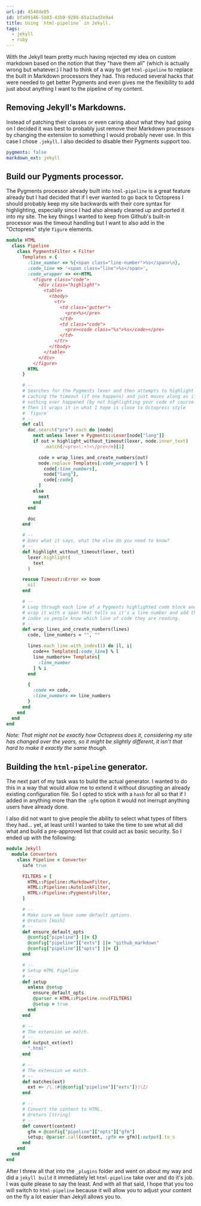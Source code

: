 ```yaml
---
url-id: 4548de05
id: bfa09146-5b83-43b9-9208-65a13ad2e9a4
title: Using `html-pipeline` in Jekyll.
tags:
  - jekyll
  - ruby
---
```


With the Jekyll team pretty much having rejected my idea on custom markdown based on the notion that they "have them all" (which is actually wrong but whatever.) I had to think of a way to get `html-pipeline` to replace the built in Markdown processors they had.  This reduced several hacks that were needed to get better Pygments and even gives me the flexibility to add just about anything I want to the pipeline of my content.

## Removing Jekyll's Markdowns.

Instead of patching their classes or even caring about what they had going on I decided it was best to probably just remove their Markdown processors by changing the extension to something I would probably never use.  In this case I chose `.jekyll`.  I also decided to disable their Pygments support too.

```yaml
pygments: false
markdown_ext: jekyll
```

## Build our Pygments processor.

The Pygments processor already built into `html-pipeline` is a great feature already but I had decided that if I ever wanted to go back to Octopress I should probably keep my site backwards with their core syntax for highlighting, especially since I had also already cleaned up and ported it into my site. The key things I wanted to keep from Github's built-in processor was the timeout handling but I want to also add in the "Octopress" style `figure` elements.

```ruby
module HTML
  class Pipeline
    class PygmentsFilter < Filter
      Templates = {
        :line_number => %{<span class="line-number">%s</span>\n},
        :code_line => '<span class="line">%s</span>',
        :code_wrapper => <<-HTML
          <figure class="code">
            <div class="highlight">
              <table>
                <tbody>
                  <tr>
                    <td class="gutter">
                      <pre>%s</pre>
                    </td>
                    <td class="code">
                      <pre><code class="%s">%s</code></pre>
                    </td>
                  </tr>
                </tbody>
              </table>
            </div>
          </figure>
        HTML
      }

      # --
      # Searches for the Pygments lexer and then attempts to highlight
      # caching the timeout (if one happens) and just moves along as if
      # nothing ever happened (by not highlighting your code of course.)
      # Then it wraps it in what I hope is close to Octopress style
      # `figure`
      # --
      def call
        doc.search("pre").each do |node|
          next unless lexer = Pygments::Lexer[node["lang"]]
          if out = highlight_without_timeout(lexer, node.inner_text)
              .match(/<pre>(.+)<\/pre>/m)[1]

            code = wrap_lines_and_create_numbers(out)
            node.replace Templates[:code_wrapper] % [
              code[:line_numbers],
              node["lang"],
              code[:code]
            ]
          else
            next
          end
        end

        doc
      end

      # --
      # Does what it says, what the else do you need to know?
      # --
      def highlight_without_timeout(lexer, text)
        lexer.highlight(
          text
        )

      rescue Timeout::Error => boom
        nil
      end

      # --
      # Loop through each line of a Pygments highlighted code block and
      # wrap it with a span that tells us it's a line number and add the
      # index so people know which line of code they are reading.
      # --
      def wrap_lines_and_create_numbers(lines)
        code, line_numbers = "", ""

        lines.each_line.with_index(1) do |l, i|
          code+= Templates[:code_line] % l
          line_numbers+= Templates[
            :line_number
          ] % i
        end

        {
          :code => code,
          :line_numbers => line_numbers
        }
      end
    end
  end
end
```

*Note: That might not be exactly how Octopress does it, considering my site has changed over the years, so it might be slightly different, it isn't that hard to make it exactly the same though.*

## Building the `html-pipeline` generator.

The next part of my task was to build the actual generator.  I wanted to do this in a way that would allow me to extend it without disrupting an already existing configuration file.   So I opted to stick with a `hash` for all so that if I added in anything more than the `:gfm` option it would not inerrupt anything users have already done.

I also did not want to give people the ability to select what types of filters they had... yet, at least until I wanted to take the time to see what all did what and build a pre-approved list that could act as basic security.  So I ended up with the following:

```ruby
module Jekyll
  module Converters
    class Pipeline < Converter
      safe true

      FILTERS = [
        HTML::Pipeline::MarkdownFilter,
        HTML::Pipeline::AutolinkFilter,
        HTML::Pipeline::PygmentsFilter,
      ]

      # --
      # Make sure we have some default options.
      # @return [Hash]
      # --
      def ensure_default_opts
        @config["pipeline"] ||= {}
        @config["pipeline"]["exts"] ||= "github_markdown"
        @config["pipeline"]["opts"] ||= {}
      end

      # --
      # Setup HTML Pipeline
      # --
      def setup
        unless @setup
          ensure_default_opts
          @parser = HTML::Pipeline.new(FILTERS)
          @setup = true
        end
      end

      # --
      # The extension we match.
      # --
      def output_ext(ext)
        ".html"
      end

      # --
      # The extension we match.
      # --
      def matches(ext)
        ext =~ /\.(#{@config["pipeline"]["exts"]})\Z/
      end

      # --
      # Convert the content to HTML.
      # @return [String]
      # --
      def convert(content)
        gfm = @config["pipeline"]["opts"]["gfm"]
        setup; @parser.call(content, :gfm => gfm)[:output].to_s
      end
    end
  end
end
```

After I threw all that into the `_plugins` folder and went on about my way and did a `jekyll build` it immediately let `html-pipeline` take over and do it's job.  I was quite please to say the least.  And with all that said, I hope that you too will switch to `html-pipeline` because it will allow you to adjust your content on the fly a lot easier than Jekyll allows you to.
